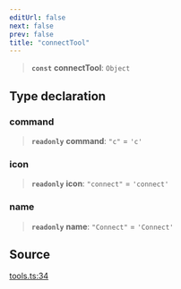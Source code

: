 ```yaml
---
editUrl: false
next: false
prev: false
title: "connectTool"
---
```


> **`const`** **connectTool**: `Object`

## Type declaration

### command

> **`readonly`** **command**: `"c"` = `'c'`

### icon

> **`readonly`** **icon**: `"connect"` = `'connect'`

### name

> **`readonly`** **name**: `"Connect"` = `'Connect'`

## Source

[tools.ts:34](https://github.com/nodenogg-in/alpha-p2p/blob/b2606a07ac492cf6a35305dd9d2261575053d888/packages/infinitykit/src/tools.ts#L34)
